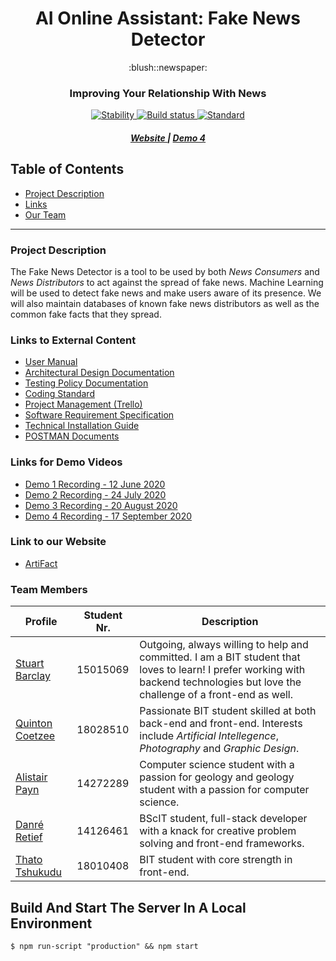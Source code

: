 <h1 align="center">AI Online Assistant: Fake News Detector</h1>
<div align="center">
:blush::newspaper:
</div>
<h3 align="center"><strong>Improving Your Relationship With News</strong></h3>

<div align="center">
  <!-- Stability -->
  <a href="https://nodejs.org/api/documentation.html#documentation_stability_index">
    <img src="https://img.shields.io/badge/stability-stable-brightgreen.svg?"
      alt="Stability" />
  </a>
  <!-- Build Status -->
  <a href="https://travis-ci.org//COS301-SE-2020/AI-Online-Assistant-Fake-News-Detector">
    <img src="https://travis-ci.org/COS301-SE-2020/AI-Online-Assistant-Fake-News-Detector.svg?branch=staging" alt="Build status">
  </a>
  
  <!-- Standard -->
  <a href="https://standardjs.com">
    <img src="https://img.shields.io/badge/code%20style-standard-brightgreen.svg?"
      alt="Standard" />
  </a>
</div>

<div align="center">
  <h5>
    <a target="_blank" href="https://artifacts.live">
      Website
    </a>
    <span> | </span>
    <a target="_blank" href="https://youtu.be/78GiV0ON9g0">
      Demo 4
    </a>
  </h5>
</div>

## Table of Contents

- [Project Description](#desc)
- [Links](#links)
- [Our Team](#team)

---

<a name="desc"></a>

### Project Description

The Fake News Detector is a tool to be used by both _News Consumers_ and _News Distributors_ to act against the spread of fake news. Machine Learning will be used to detect fake news and make users aware of its presence. We will also maintain databases of known fake news distributors as well as the common fake facts that they spread.

<a name="links"></a>

### Links to External Content

- [User Manual](https://www.overleaf.com/read/ptwsspcycjpf)
- [Architectural Design Documentation](https://www.overleaf.com/read/gzztzhjkvvyj)
- [Testing Policy Documentation](https://www.overleaf.com/read/sswnnyygkwgq)
- [Coding Standard](https://www.overleaf.com/read/yhjjwykzjqpk)
- [Project Management (Trello)](https://trello.com/invite/b/zb3DjGQ1/aa7c49e51f99044974cd1ade64787fc7/capstone-project)
- [Software Requirement Specification](https://www.overleaf.com/read/rrhpmydtbkhr)
- [Technical Installation Guide](https://www.overleaf.com/read/khvhcnhhyzym)
- [POSTMAN Documents](https://documenter.getpostman.com/view/7268236/T1LTdinb?version=latest)

### Links for Demo Videos

- [Demo 1 Recording - 12 June 2020](https://youtu.be/cnF3ivkuhQc)
- [Demo 2 Recording - 24 July 2020](https://youtu.be/xQSGfRS1p_s)
- [Demo 3 Recording - 20 August 2020](https://youtu.be/MFLxKsOJi-U)
- [Demo 4 Recording - 17 September 2020](https://youtu.be/78GiV0ON9g0)

### Link to our Website

- [ArtiFact](https://artifacts.live)

<a name="team"></a>

### Team Members

| Profile                                              | Student Nr. | Description                                                                                                                                                                       |
|------------------------------------------------------|-------------|-----------------------------------------------------------------------------------------------------------------------------------------------------------------------------------|
| [Stuart Barclay](https://stuey61296.github.io/)      | 15015069    | Outgoing, always willing to help and committed. I am a BIT student that loves to learn! I prefer working with backend technologies but love the challenge of a front-end as well. |
| [Quinton Coetzee](https://quintoncoetzee.github.io/) | 18028510    | Passionate BIT student skilled at both back-end and front-end. Interests include _Artificial Intellegence_, _Photography_ and _Graphic Design_.                                   |
| [Alistair Payn](https://alistairpaynup.github.io/)   | 14272289    | Computer science student with a passion for geology and geology student with a passion for computer science.                                                                      |
| [Danré Retief](https://iamdanre.github.io/)          | 14126461    | BScIT student, full-stack developer with a knack for creative problem solving and front-end frameworks.                                                                           |
| [Thato Tshukudu](https://taydos.github.io/)          | 18010408    | BIT student with core strength in front-end.                                                                                                                                      |

## Build And Start The Server In A Local Environment

`$ npm run-script "production" && npm start`
